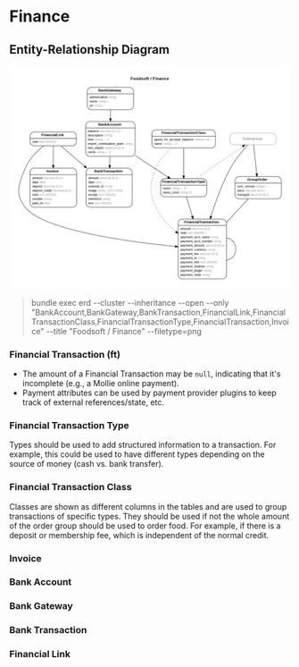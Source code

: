 # Finance

## Entity-Relationship Diagram

![erd](./finance.png)

> bundle exec erd --cluster --inheritance --open --only "BankAccount,BankGateway,BankTransaction,FinancialLink,FinancialTransactionClass,FinancialTransactionType,FinancialTransaction,Invoice"  --title "Foodsoft / Finance" --filetype=png

### Financial Transaction (ft)

* The amount of a Financial Transaction may be `null`, indicating that it's incomplete (e.g., a Mollie online payment).
* Payment attributes can be used by payment provider plugins to keep track of external references/state, etc.

### Financial Transaction Type

Types should be used to add structured information to a transaction. For example, this could be used to have different types depending on the source of money (cash vs. bank transfer).

### Financial Transaction Class

Classes are shown as different columns in the tables and are used to group transactions of specific types. They should be used if not the whole amount of the order group should be used to order food. For example, if there is a deposit or membership fee, which is independent of the normal credit.

### Invoice
### Bank Account
### Bank Gateway
### Bank Transaction
### Financial Link